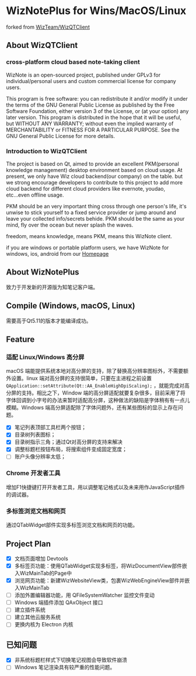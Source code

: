 # WizNotePlus for Wins/MacOS/Linux

forked from [WizTeam/WizQTClient](https://github.com/WizTeam/WizQTClient)

## About WizQTClient

### cross-platform cloud based note-taking client

WizNote is an open-sourced project, published under GPLv3 for individual/personal users and custom commercial license for company users.

This program is free software: you can redistribute it and/or modify it under the terms of the GNU General Public License as published by the Free Software Foundation, either version 3 of the License, or (at your option) any later version. This program is distributed in the hope that it will be useful, but WITHOUT ANY WARRANTY; without even the implied warranty of MERCHANTABILITY or FITNESS FOR A PARTICULAR PURPOSE.  See the GNU General Public License for more details.

### Introduction to  WizQTClient

The project is based on Qt, aimed to provide an excellent PKM(personal knowledge management) desktop environment based on cloud usage. At present, we only have Wiz cloud backend(our company) on the table. but we strong encourage developers to contribute to this project to add more cloud backend for different cloud providers like evernote, youdao, etc...even offline usage.

PKM should be an very important thing cross through one person's life, it's unwise to stick yourself to a fixed service provider or jump around and leave your collected info/secrets behide. PKM should be the same as your mind, fly over the ocean but never splash the waves.

freedom, means knowledge, means PKM, means this WizNote client.

if you are windows or portable platform users, we have WizNote for windows, ios, android from our [Homepage](http://www.wiznote.com)

## About WizNotePlus

致力于开发新的开源版为知笔记客户端。

## Compile (Windows, macOS, Linux)

需要高于Qt5.11的版本才能编译成功。

## Feature

### 适配 Linux/Windows 高分屏

macOS 端能提供系统本地对高分屏的支持，除了替换高分辨率图标外，不需要额外设置。linux 端对高分屏的支持很简单，只要在主进程之前设置 `QApplication::setAttribute(Qt::AA_EnableHighDpiScaling);` ，就能完成对高分屏的支持。相比之下，Window 端的高分屏适配就要复杂很多，目前采用了将字体回调到小字号的办法来暂时适配高分屏，这种做法的缺陷是字体稍有有一点儿模糊。Windows 端高分屏适配除了字体问题外，还有某些图标的显示上存在问题。

- [x] 笔记列表顶部工具栏两个按钮；
- [x] 目录树列表图标；
- [x] 目录树指示三角；通过Qt对高分屏的支持来解决
- [x] 调整标题栏按钮布局，将搜索组件变成固定宽度；
- [ ] 账户头像分辨率太低；

### Chrome 开发者工具

增加F1快捷键打开开发者工具，用以调整笔记格式以及未来用作JavaScript插件的调试器。

### 多标签浏览文档和网页

通过QTabWidget部件实现多标签浏览文档和网页的功能。

## Project Plan

- [x] 文档页面增加 Devtools
- [x] 多标签页功能：使用QTabWidget实现多标签，将WizDocumentView部件嵌入WizMainTab的Page中
- [x] 浏览网页功能：新建WizWebsiteView类，包裹WizWebEngineView部件并嵌入WizMainTab
- [ ] 添加外置编辑器功能，用 QFileSystemWatcher 监控文件变动
- [ ] Windows 端插件添加 QAxObject 接口
- [ ] 建立插件系统
- [ ] 建立其他云服务系统
- [ ] 更换内核为 Electron 内核

## 已知问题

- [x] 非系统标题栏样式下切换笔记视图会导致软件崩溃
- [ ] Windows 笔记渲染具有较严重的性能问题。
